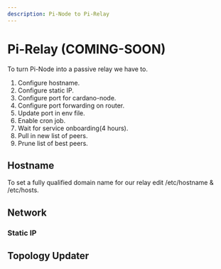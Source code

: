 ```yaml
---
description: Pi-Node to Pi-Relay
---
```


# Pi-Relay \(COMING-SOON\)

To turn Pi-Node into a passive relay we have to.

1. Configure hostname.
2. Configure static IP.
3. Configure port for cardano-node.
4. Configure port forwarding on router.
5. Update port in env file.
6. Enable cron job.
7. Wait for service onboarding\(4 hours\).
8. Pull in new list of peers.
9. Prune list of best peers.

## Hostname

To set a fully qualified domain name for our relay edit /etc/hostname & /etc/hosts.



## Network



### Static IP

## Topology Updater

## 

